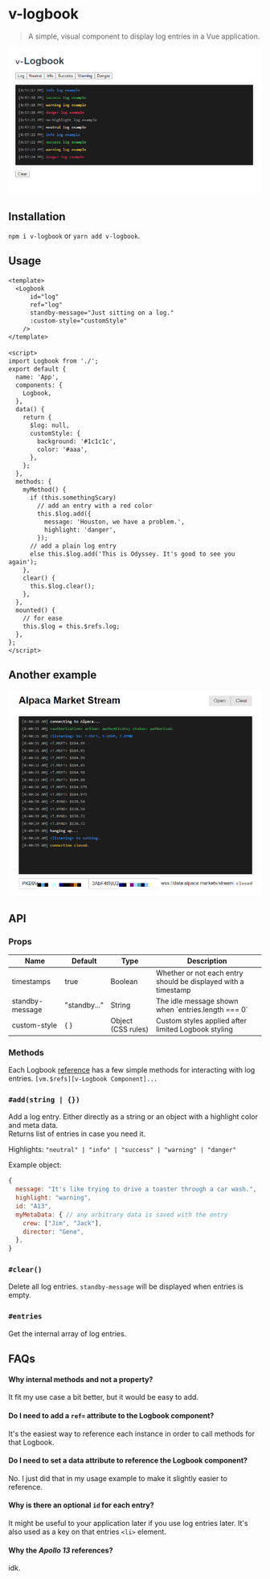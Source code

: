 # v-logbook

> A simple, visual component to display log entries in a Vue application.

![](https://github.com/tbeseda/v-logbook/blob/master/static/Logbook.png?raw=true)

## Installation
`npm i v-logbook` or `yarn add v-logbook`.

## Usage

```vue
<template>
  <Logbook
      id="log"
      ref="log"
      standby-message="Just sitting on a log."
      :custom-style="customStyle"
    />
</template>

<script>
import Logbook from './';
export default {
  name: 'App',
  components: {
    Logbook,
  },
  data() {
    return {
      $log: null,
      customStyle: {
        background: '#1c1c1c',
        color: '#aaa',
      },
    };
  },
  methods: {
    myMethod() {
      if (this.somethingScary)
        // add an entry with a red color
        this.$log.add({
          message: 'Houston, we have a problem.',
          highlight: 'danger',
        });
      // add a plain log entry
      else this.$log.add('This is Odyssey. It's good to see you again');
    },
    clear() {
      this.$log.clear();
    },
  },
  mounted() {
    // for ease
    this.$log = this.$refs.log;
  },
};
</script>
```

## Another example

![](https://github.com/tbeseda/v-logbook/blob/master/static/AlpacaMarket-Logbook.png?raw=true)

## API

### Props

<table class="table">
<thead><tr>
  <th>Name</th><th>Default</th><th>Type</th><th>Description</th>
</tr></thead>
<tbody>
  <tr>
    <td> timestamps </td>
    <td> true </td>
    <td> Boolean </td>
    <td>Whether or not each entry should be displayed with a timestamp</td>
  </tr>
  <tr>
    <td> standby-message </td>
    <td> "standby..." </td>
    <td> String </td>
    <td>The idle message shown when `entries.length === 0`</td>
  </tr>
  <tr>
    <td> custom-style </td>
    <td> { } </td>
    <td> Object (CSS rules) </td>
    <td>Custom styles applied after limited Logbook styling</td>
  </tr>
</tbody>
</table>

### Methods
Each Logbook [reference](https://vuejs.org/v2/api/#vm-refs) has a few simple methods for interacting with log entries. `[vm.$refs][v-Logbook Component]...`

### `#add(string | {})`

Add a log entry. Either directly as a string or an object with a highlight color and meta data.  
Returns list of entries in case you need it.  

Highlights: `"neutral" | "info" | "success" | "warning" | "danger"`

Example object:
```js
{
  message: "It's like trying to drive a toaster through a car wash.",
  highlight: "warning",
  id: "A13",
  myMetaData: { // any arbitrary data is saved with the entry
    crew: ["Jim", "Jack"],
    director: "Gene",
  },
}
```

### `#clear()`

Delete all log entries. `standby-message` will be displayed when entries is empty.

### `#entries`

Get the internal array of log entries.

## FAQs

#### Why internal methods and not a property?

It fit my use case a bit better, but it would be easy to add.

#### Do I need to add a `ref=` attribute to the Logbook component?

It's the easiest way to reference each instance in order to call methods for that Logbook.

#### Do I need to set a data attribute to reference the Logbook component?

No. I just did that in my usage example to make it slightly easier to reference.

#### Why is there an optional `id` for each entry?

It might be useful to your application later if you use log entries later. It's also used as a key on that entries `<li>` element.

#### Why the _Apollo 13_ references?

idk.
